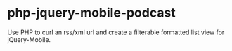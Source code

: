 php-jquery-mobile-podcast
=========================

Use PHP to curl an rss/xml url and create a filterable formatted list view for jQuery-Mobile.
